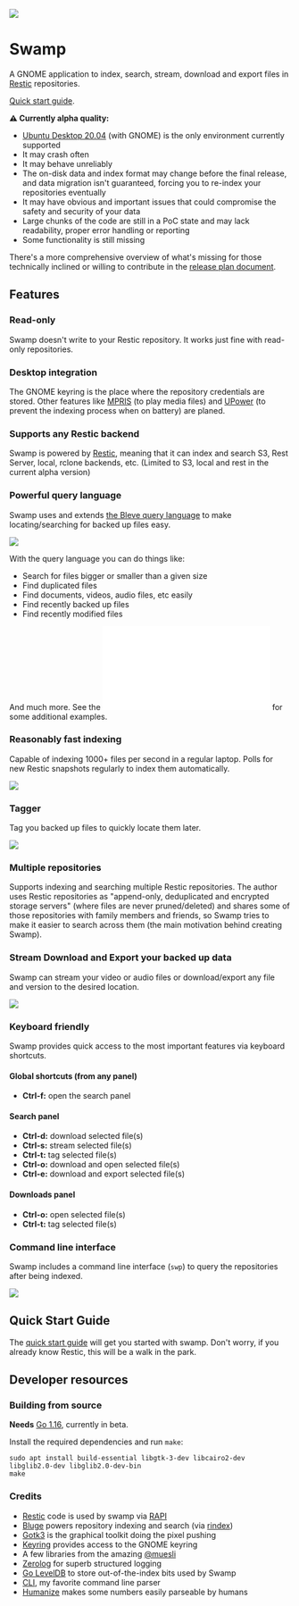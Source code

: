 ![](docs/images/swampapp.png)

# Swamp

A GNOME application to index, search, stream, download and export files in [Restic](https://restic.net) repositories.

[Quick start guide](docs/quickstart.md).

**⚠️ Currently alpha quality:**

* [Ubuntu Desktop 20.04](https://releases.ubuntu.com/20.04) (with GNOME) is the only environment currently supported
* It may crash often
* It may behave unreliably
* The on-disk data and index format may change before the final release, and data migration isn't guaranteed, forcing you to re-index your repositories eventually
* It may have obvious and important issues that could compromise the safety and security of your data
* Large chunks of the code are still in a PoC state and may lack readability, proper error handling or reporting
* Some functionality is still missing

There's a more comprehensive overview of what's missing for those technically inclined or willing to contribute in the [release plan document](docs/release_plan.md).

## Features

### Read-only

Swamp doesn't write to your Restic repository. It works just fine with read-only repositories.

### Desktop integration

The GNOME keyring is the place where the repository credentials are stored. Other features like [MPRIS](https://specifications.freedesktop.org/mpris-spec/latest/) (to play media files) and [UPower](https://upower.freedesktop.org/) (to prevent the indexing process when on battery) are planed.

### Supports any Restic backend

Swamp is powered by [Restic](https://restic.net), meaning that it can index and search S3, Rest Server, local, rclone backends, etc. (Limited to S3, local and rest in the current alpha version)

### Powerful query language

Swamp uses and extends [the Bleve query language](https://blevesearch.com/docs/Query/) to make locating/searching for backed up files easy.

![](docs/images/search.png)

With the query language you can do things like:

* Search for files bigger or smaller than a given size
* Find duplicated files
* Find documents, videos, audio files, etc easily
* Find recently backed up files
* Find recently modified files

And much more. See the ![query language tutorial](docs/queries.md) for some additional examples.

### Reasonably fast indexing

Capable of indexing 1000+ files per second in a regular laptop. Polls for new Restic snapshots regularly to index them automatically.

![](https://j.gifs.com/gZRMll@512x300.gif)

### Tagger

Tag you backed up files to quickly locate them later.

![](docs/images/tags.png)

### Multiple repositories

Supports indexing and searching multiple Restic repositories. The author uses Restic repositories as "append-only, deduplicated and encrypted storage servers" (where files are never pruned/deleted) and shares some of those repositories with family members and friends, so Swamp tries to make it easier to search across them (the main motivation behind creating Swamp).

### Stream Download and Export your backed up data

Swamp can stream your video or audio files or download/export any file and version to the desired location.

![](docs/images/menu.png)

### Keyboard friendly

Swamp provides quick access to the most important features via keyboard shortcuts.

#### Global shortcuts (from any panel)

* **Ctrl-f:** open the search panel

#### Search panel

* **Ctrl-d:** download selected file(s)
* **Ctrl-s:** stream selected file(s)
* **Ctrl-t:** tag selected file(s)
* **Ctrl-o:** download and open selected file(s)
* **Ctrl-e:** download and export selected file(s)

#### Downloads panel

* **Ctrl-o:** open selected file(s)
* **Ctrl-t:** tag selected file(s)

### Command line interface

Swamp includes a command line interface (`swp`) to query the repositories after being indexed.

![](docs/images/cli.png)

## Quick Start Guide

The [quick start guide](docs/quickstart.md) will get you started with swamp. Don't worry, if you already know Restic, this will be a walk in the park.

## Developer resources

### Building from source

**Needs** [Go 1.16](https://golang.org/dl/#unstable), currently in beta.

Install the required dependencies and run `make`:

```
sudo apt install build-essential libgtk-3-dev libcairo2-dev libglib2.0-dev libglib2.0-dev-bin
make
```

### Credits

* [Restic](https://github.com/restic/restic) code is used by swamp via [RAPI](https://github.com/rubiojr/rapi)
* [Bluge](https://github.com/blugelabs/bluge) powers repository indexing and search (via [rindex](https://github.com/rubiojr/rindex))
* [Gotk3](https://github.com/gotk3/gotk3) is the graphical toolkit doing the pixel pushing
* [Keyring](https://github.com/zalando/go-keyring) provides access to the GNOME keyring
* A few libraries from the amazing [@muesli](https://github.com/muesli)
* [Zerolog](https://github.com/rs/zerolog) for superb structured logging
* [Go LevelDB](https://github.com/syndtr/goleveldb) to store out-of-the-index bits used by Swamp
* [CLI](https://github.com/urfave/cli), my favorite command line parser
* [Humanize](https://github.com/dustin/go-humanize) makes some numbers easily parseable by humans
